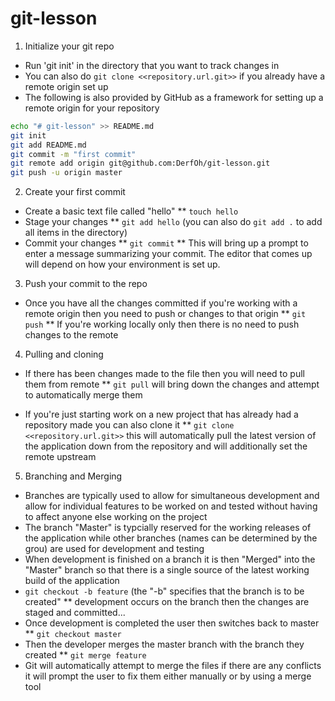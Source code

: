 # git-lesson

1. Initialize your git repo
* Run 'git init' in the directory that you want to track changes in
* You can also do `git clone <<repository.url.git>>` if you already have a remote origin set up
* The following is also provided by GitHub as a framework for setting up a remote origin for your repository

```bash
echo "# git-lesson" >> README.md
git init
git add README.md
git commit -m "first commit"
git remote add origin git@github.com:DerfOh/git-lesson.git
git push -u origin master
```

2. Create your first commit
* Create a basic text file called "hello"
** `touch hello`
* Stage your changes
** `git add hello` (you can also do `git add .` to add all items in the directory)
* Commit your changes
** `git commit`
** This will bring up a prompt to enter a message summarizing your commit. The editor that comes up will depend on how your environment is set up.

3. Push your commit to the repo
* Once you have all the changes committed if you're working with a remote origin then you need to push or changes to that origin
** `git push`
** If you're working locally only then there is no need to push changes to the remote

4. Pulling and cloning
* If there has been changes made to the file then you will need to pull them from remote
** `git pull` will bring down the changes and attempt to automatically merge them

* If you're just starting work on a new project that has already had a repository made you can also clone it
** `git clone <<repository.url.git>>` this will automatically pull the latest version of the application down from the repository and will additionally set the remote upstream

5. Branching and Merging
* Branches are typically used to allow for simultaneous development and allow for individual features to be worked on and tested without having to affect anyone else working on the project
* The branch "Master" is typcially reserved for the working releases of the application while other branches (names can be determined by the grou) are used for development and testing
* When development is finished on a branch it is then "Merged" into the "Master" branch so that there is a single source of the latest working build of the application
* `git checkout -b feature` (the "-b" specifies that the branch is to be created"
** development occurs on the branch then the changes are staged and committed...
* Once development is completed the user then switches back to master
** `git checkout master`
* Then the developer merges the master branch with the branch they created
** `git merge feature`
* Git will automatically attempt to merge the files if there are any conflicts it will prompt the user to fix them either manually or by using a merge tool
